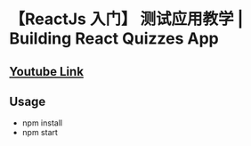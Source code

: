 
# 【ReactJs 入门】 测试应用教学 | Building React Quizzes App 
## [Youtube Link](https://www.youtube.com/watch?v=kmQYKOP-aHI)

## Usage 
- npm install 
- npm start


